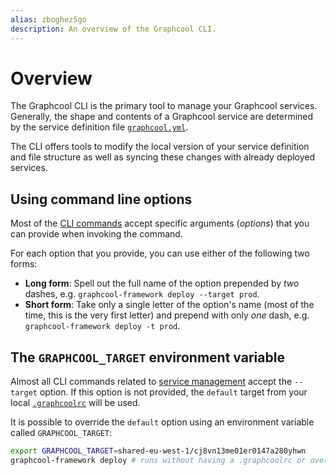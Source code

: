 ```yaml
---
alias: zboghez5go
description: An overview of the Graphcool CLI.
---
```


# Overview

The Graphcool CLI is the primary tool to manage your Graphcool services. Generally, the shape and contents of a Graphcool service are determined by the service definition file [`graphcool.yml`](!alias-foatho8aip).

The CLI offers tools to modify the local version of your service definition and file structure as well as syncing these changes with already deployed services. 

## Using command line options

Most of the [CLI commands](!alias-aiteerae6l) accept specific arguments (_options_) that you can provide when invoking the command. 

For each option that you provide, you can use either of the following two forms:

- **Long form**: Spell out the full name of the option prepended by _two_ dashes, e.g. `graphcool-framework deploy --target prod`.
- **Short form**: Take only a single letter of the option's name (most of the time, this is the very first letter) and prepend with only _one_ dash, e.g. `graphcool-framework deploy -t prod`.

## The `GRAPHCOOL_TARGET` environment variable

Almost all CLI commands related to [service management](!alias-aiteerae6l#service-management) accept the `--target` option. If this option is not provided, the `default` target from your local [`.graphcoolrc`](!alias-zoug8seen4) will be used.

It is possible to override the `default` option using an environment variable called `GRAPHCOOL_TARGET`:

```bash
export GRAPHCOOL_TARGET=shared-eu-west-1/cj8vn13me01er0147a280yhwn
graphcool-framework deploy # runs without having a .graphcoolrc or overrides its `default` entry
``` 
